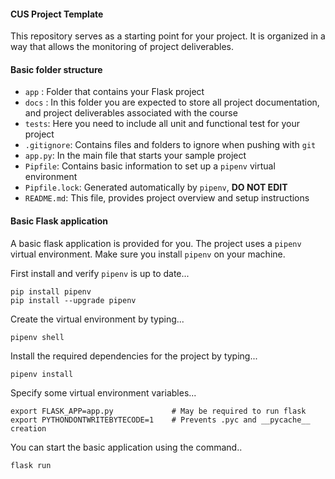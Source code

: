 #### CUS Project Template

This repository serves as a starting point for your project. It is organized in a way that allows the monitoring of project deliverables.

#### Basic folder structure

- `app` : Folder that contains your Flask project
- `docs` : In this folder you are expected to store all project documentation, and project deliverables associated with the course
- `tests`: Here you need to include all unit and functional test for your project
- `.gitignore`: Contains files and folders to ignore when pushing with `git`
- `app.py`: In the main file that starts your sample project
- `Pipfile`: Contains basic information to set up a `pipenv` virtual environment
- `Pipfile.lock`: Generated automatically by `pipenv`, **DO NOT EDIT**
- `README.md`: This file, provides project overview and setup instructions

#### Basic Flask application

A basic flask application is provided for you. The project uses a `pipenv` virtual environment. Make sure you install `pipenv` on your machine.

First install and verify `pipenv` is up to date...
```shell
pip install pipenv
pip install --upgrade pipenv
```

Create the virtual environment by typing...
```shell
pipenv shell
```

Install the required dependencies for the project by typing...
```shell
pipenv install
```

Specify some virtual environment variables...
```shell  
export FLASK_APP=app.py             # May be required to run flask
export PYTHONDONTWRITEBYTECODE=1    # Prevents .pyc and __pycache__ creation
```

You can start the basic application using the command..
```shell
flask run
```

